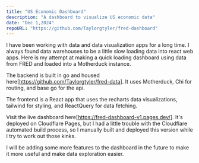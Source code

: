 ```yaml
---
title: "US Economic Dashboard"
description: "A dashboard to visualize US economic data"
date: "Dec 1,2024"
repoURL: "https://github.com/Taylorgtyler/fred-dashboard"
---
```


I have been working with data and data visualization apps for a long time. I always found data warehouses to be a little slow loading data into react web apps. Here is my attempt at making a quick loading dashboard using data from FRED and loaded into a Motherduck instance. 

The backend is built in go and housed here[https://github.com/Taylorgtyler/fred-data]. It uses Motherduck, Chi for routing, and base go for the api. 

The frontend is a React app that uses the recharts data visualizations, tailwind for styling, and ReactQuery for data fetching.

Visit the live dashboard here[https://fred-dashboard-v1.pages.dev/]. It's deployed on Cloudflare Pages, but I had a little trouble with the Cloudflare automated build process, so I manually built and deployed this version while I try to work out those kinks.

I will be adding some more features to the dashboard in the future to make it more useful and make data exploration easier. 